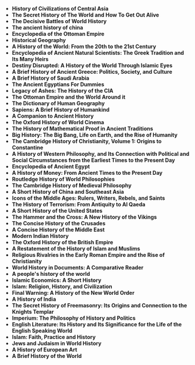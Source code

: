 <ul>

                             

 <li><b><a target="_blank" href="https://github.com/manjunath5496/The-Best-History-Books/blob/master/ish(1).pdf" style="text-decoration:none;">History of Civilizations of Central Asia </a></b></li>

 <li><b><a target="_blank" href="https://github.com/manjunath5496/The-Best-History-Books/blob/master/ish(2).pdf" style="text-decoration:none;">The Secret History of The World and How To Get Out Alive</a></b></li>

<li><b><a target="_blank" href="https://github.com/manjunath5496/The-Best-History-Books/blob/master/ish(3).pdf" style="text-decoration:none;">The Decisive Battles of World History </a></b></li>
 <li><b><a target="_blank" href="https://github.com/manjunath5496/The-Best-History-Books/blob/master/ish(4).pdf" style="text-decoration:none;">The ancient history of china</a></b></li>                              
<li><b><a target="_blank" href="https://github.com/manjunath5496/The-Best-History-Books/blob/master/ish(5).PDF" style="text-decoration:none;">Encyclopedia of the Ottoman Empire</a></b></li>
<li><b><a target="_blank" href="https://github.com/manjunath5496/The-Best-History-Books/blob/master/ish(6).pdf" style="text-decoration:none;">Historical Geography</a></b></li>
 <li><b><a target="_blank" href="https://github.com/manjunath5496/The-Best-History-Books/blob/master/ish(7).pdf" style="text-decoration:none;">A History of the World: From the 20th to the 21st Century</a></b></li>

 <li><b><a target="_blank" href="https://github.com/manjunath5496/The-Best-History-Books/blob/master/ish(8).pdf" style="text-decoration:none;"> Encyclopedia of Ancient Natural Scientists: The Greek Tradition and Its Many Heirs </a></b></li>
   <li><b><a target="_blank" href="https://github.com/manjunath5496/The-Best-History-Books/blob/master/ish(9).pdf" style="text-decoration:none;">Destiny Disrupted: A History of the World Through Islamic Eyes</a></b></li>                             
 <li><b><a target="_blank" href="https://github.com/manjunath5496/The-Best-History-Books/blob/master/ish(10).pdf" style="text-decoration:none;">A Brief History of Ancient Greece: Politics, Society, and Culture </a></b></li>                              
<li><b><a target="_blank" href="https://github.com/manjunath5496/The-Best-History-Books/blob/master/ish(11).pdf" style="text-decoration:none;">A Brief History of Saudi Arabia</a></b></li>
<li><b><a target="_blank" href="https://github.com/manjunath5496/The-Best-History-Books/blob/master/ish(12).pdf" style="text-decoration:none;">The Ancient Egyptians For Dummies</a></b></li>
<li><b><a target="_blank" href="https://github.com/manjunath5496/The-Best-History-Books/blob/master/ish(13).pdf" style="text-decoration:none;">Legacy of Ashes: The History of the CIA</a></b></li>
                              
<li><b><a target="_blank" href="https://github.com/manjunath5496/The-Best-History-Books/blob/master/ish(14).pdf" style="text-decoration:none;">The Ottoman Empire and the World Around it</a></b></li>
<li><b><a target="_blank" href="https://github.com/manjunath5496/The-Best-History-Books/blob/master/ish(15).pdf" style="text-decoration:none;">The Dictionary of Human Geography</a></b></li>



<li><b><a target="_blank" href="https://github.com/manjunath5496/The-Best-History-Books/blob/master/ish(16).pdf" style="text-decoration:none;">Sapiens: A Brief History of Humankind</a></b></li>

  <li><b><a target="_blank" href="https://github.com/manjunath5496/The-Best-History-Books/blob/master/ish(17).pdf" style="text-decoration:none;">A Companion to Ancient History</a></b></li>   
  
<li><b><a target="_blank" href="https://github.com/manjunath5496/The-Best-History-Books/blob/master/ish(18).pdf" style="text-decoration:none;">The Oxford History of World Cinema</a></b></li> 
<li><b><a target="_blank" href="https://github.com/manjunath5496/The-Best-History-Books/blob/master/ish(19).pdf" style="text-decoration:none;">The History of Mathematical Proof in Ancient Traditions</a></b></li> 

<li><b><a target="_blank" href="https://github.com/manjunath5496/The-Best-History-Books/blob/master/ish(20).pdf" style="text-decoration:none;">Big History: The Big Bang, Life on Earth, and the Rise of Humanity </a></b></li>

<li><b><a target="_blank" href="https://github.com/manjunath5496/The-Best-History-Books/blob/master/ish(21).pdf" style="text-decoration:none;">The Cambridge History of Christianity, Volume 1: Origins to Constantine</a></b></li>
<li><b><a target="_blank" href="https://github.com/manjunath5496/The-Best-History-Books/blob/master/ish(22).pdf" style="text-decoration:none;">A History of Western Philosophy, and Its Connection with Political and Social Circumstances from the Earliest Times to the Present Day</a></b></li> 
 <li><b><a target="_blank" href="https://github.com/manjunath5496/The-Best-History-Books/blob/master/ish(23).pdf" style="text-decoration:none;">Encyclopedia of Ancient Egypt </a></b></li> 
 

   <li><b><a target="_blank" href="https://github.com/manjunath5496/The-Best-History-Books/blob/master/ish(24).pdf" style="text-decoration:none;">A History of Money: From Ancient Times to the Present Day</a></b></li>
 
   <li><b><a target="_blank" href="https://github.com/manjunath5496/The-Best-History-Books/blob/master/ish(25).pdf" style="text-decoration:none;">Routledge History of World Philosophies</a></b></li>                              
 <li><b><a target="_blank" href="https://github.com/manjunath5496/The-Best-History-Books/blob/master/ish(26).pdf" style="text-decoration:none;">The Cambridge History of Medieval Philosophy</a></b></li>
  <li><b><a target="_blank" href="https://github.com/manjunath5496/The-Best-History-Books/blob/master/ish(27).pdf" style="text-decoration:none;">A Short History of China and Southeast Asia</a></b></li>
   
 
   <li><b><a target="_blank" href="https://github.com/manjunath5496/The-Best-History-Books/blob/master/ish(28).pdf" style="text-decoration:none;">Icons of the Middle Ages: Rulers, Writers, Rebels, and Saints </a></b></li>
 
   <li><b><a target="_blank" href="https://github.com/manjunath5496/The-Best-History-Books/blob/master/ish(29).pdf" style="text-decoration:none;">The History of Terrorism: From Antiquity to Al Qaeda </a></b></li>                              

  <li><b><a target="_blank" href="https://github.com/manjunath5496/The-Best-History-Books/blob/master/ish(30).pdf" style="text-decoration:none;">A Short History of the United States</a></b></li>
 
   <li><b><a target="_blank" href="https://github.com/manjunath5496/The-Best-History-Books/blob/master/ish(31).pdf" style="text-decoration:none;">The Hammer and the Cross: A New History of the Vikings</a></b></li> 
    <li><b><a target="_blank" href="https://github.com/manjunath5496/The-Best-History-Books/blob/master/ish(32).pdf" style="text-decoration:none;">The Concise History of the Crusades</a></b></li> 

   <li><b><a target="_blank" href="https://github.com/manjunath5496/The-Best-History-Books/blob/master/ish(33).pdf" style="text-decoration:none;">A Concise History of the Middle East</a></b></li>                              

  <li><b><a target="_blank" href="https://github.com/manjunath5496/The-Best-History-Books/blob/master/ish(34).pdf" style="text-decoration:none;">Modern Indian History</a></b></li> 
 
  <li><b><a target="_blank" href="https://github.com/manjunath5496/The-Best-History-Books/blob/master/ish(35).pdf" style="text-decoration:none;">The Oxford History of the British Empire</a></b></li> 
  <li><b><a target="_blank" href="https://github.com/manjunath5496/The-Best-History-Books/blob/master/ish(36).pdf" style="text-decoration:none;">A Restatement of the History of Islam and Muslims</a></b></li> 
 
<li><b><a target="_blank" href="https://github.com/manjunath5496/The-Best-History-Books/blob/master/ish(37).pdf" style="text-decoration:none;">Religious Rivalries in the Early Roman Empire and the Rise of Christianity</a></b></li>
 <li><b><a target="_blank" href="https://github.com/manjunath5496/The-Best-History-Books/blob/master/ish(38).pdf" style="text-decoration:none;">World History in Documents: A Comparative Reader</a></b></li>
<li><b><a target="_blank" href="https://github.com/manjunath5496/The-Best-History-Books/blob/master/ish(39).pdf" style="text-decoration:none;">A people's history of the world</a></b></li>
 <li><b><a target="_blank" href="https://github.com/manjunath5496/The-Best-History-Books/blob/master/ish(40).pdf" style="text-decoration:none;">Islamic Economics: A Short History</a></b></li>                              
<li><b><a target="_blank" href="https://github.com/manjunath5496/The-Best-History-Books/blob/master/ish(41).pdf" style="text-decoration:none;">Islam: Religion, History, and Civilization </a></b></li>
<li><b><a target="_blank" href="https://github.com/manjunath5496/The-Best-History-Books/blob/master/ish(42).pdf" style="text-decoration:none;">Final Warning: A History of the New World Order </a></b></li>
 
  <li><b><a target="_blank" href="https://github.com/manjunath5496/The-Best-History-Books/blob/master/ish(43).pdf" style="text-decoration:none;">A History of India</a></b></li>
 <li><b><a target="_blank" href="https://github.com/manjunath5496/The-Best-History-Books/blob/master/ish(44).pdf" style="text-decoration:none;">The Secret History of Freemasonry: Its Origins and Connection to the Knights Templar </a></b></li>
   <li><b><a target="_blank" href="https://github.com/manjunath5496/The-Best-History-Books/blob/master/ish(45).pdf" style="text-decoration:none;">Imperium: The Philosophy of History and Politics</a></b></li>
                            
<li><b><a target="_blank" href="https://github.com/manjunath5496/The-Best-History-Books/blob/master/ish(46).pdf" style="text-decoration:none;">English Literature: Its History and Its Significance for the Life of the English Speaking World</a></b></li>

<li><b><a target="_blank" href="https://github.com/manjunath5496/The-Best-History-Books/blob/master/ish(47).pdf" style="text-decoration:none;">Islam: Faith, Practice and History </a></b></li>

<li><b><a target="_blank" href="https://github.com/manjunath5496/The-Best-History-Books/blob/master/ish(48).pdf" style="text-decoration:none;">Jews and Judaism in World History </a></b></li>
                              
<li><b><a target="_blank" href="https://github.com/manjunath5496/The-Best-History-Books/blob/master/ish(49).pdf" style="text-decoration:none;">A History of European Art</a></b></li>
<li><b><a target="_blank" href="https://github.com/manjunath5496/The-Best-History-Books/blob/master/ish(50).pdf" style="text-decoration:none;">A Brief History of the World </a></b></li>



</ul>
